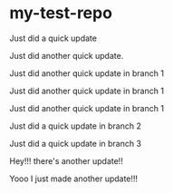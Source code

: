 # my-test-repo

Just did a quick update

Just did another quick update.

Just did another quick update in branch 1

Just did another quick update in branch 1

Just did another quick update in branch 1

Just did a quick update in branch 2

Just did a quick update in branch 3

Hey!!! there's another update!!

Yooo I just made another update!!!